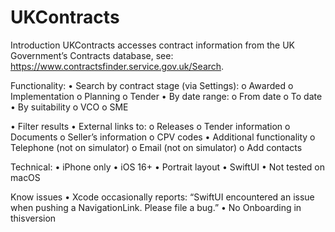 # UKContracts

Introduction
UKContracts accesses contract information from the UK Government’s Contracts database, see: https://www.contractsfinder.service.gov.uk/Search.

Functionality:
  •	Search by contract stage (via Settings):
    o	Awarded
    o	Implementation
    o	Planning
    o	Tender
  •	By date range:
    o	From date
    o	To date
  •	By suitability
    o	VCO
    o	SME
  
  •	Filter results 
  •	External links to:
    o	Releases
    o	Tender information
    o	Documents
    o	Seller’s information
    o	CPV codes
  •	Additional functionality
    o	Telephone (not on simulator)
    o	Email (not on simulator)
    o	Add contacts

Technical:
  •	iPhone only
  •	iOS 16+
  •	Portrait layout
  •	SwiftUI
  •	Not tested on macOS

Know issues
•	Xcode occasionally reports: “SwiftUI encountered an issue when pushing a NavigationLink. Please file a bug.” 
•	No Onboarding in thisversion

